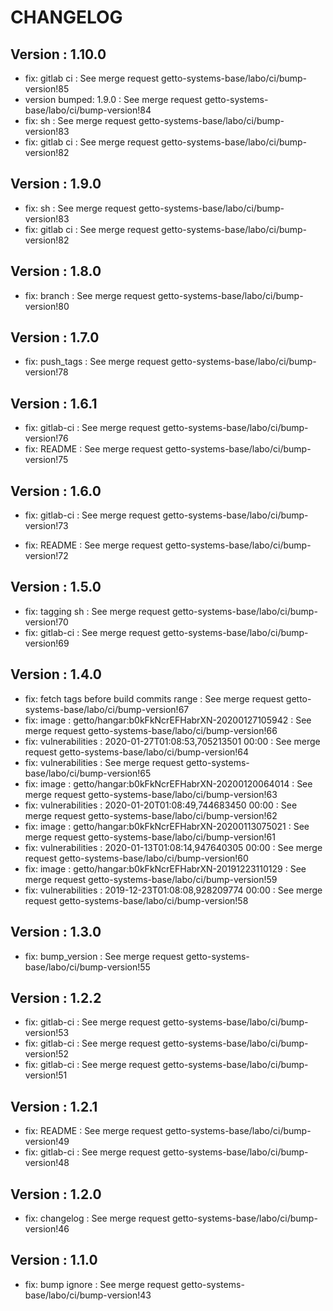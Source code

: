 # CHANGELOG

## Version : 1.10.0

- fix: gitlab ci : See merge request getto-systems-base/labo/ci/bump-version!85
- version bumped: 1.9.0 : See merge request getto-systems-base/labo/ci/bump-version!84
- fix: sh : See merge request getto-systems-base/labo/ci/bump-version!83
- fix: gitlab ci : See merge request getto-systems-base/labo/ci/bump-version!82


## Version : 1.9.0

- fix: sh : See merge request getto-systems-base/labo/ci/bump-version!83
- fix: gitlab ci : See merge request getto-systems-base/labo/ci/bump-version!82


## Version : 1.8.0

- fix: branch : See merge request getto-systems-base/labo/ci/bump-version!80


## Version : 1.7.0

- fix: push_tags : See merge request getto-systems-base/labo/ci/bump-version!78


## Version : 1.6.1

- fix: gitlab-ci : See merge request getto-systems-base/labo/ci/bump-version!76
- fix: README : See merge request getto-systems-base/labo/ci/bump-version!75


## Version : 1.6.0

- fix: gitlab-ci : See merge request getto-systems-base/labo/ci/bump-version!73

- fix: README : See merge request getto-systems-base/labo/ci/bump-version!72



## Version : 1.5.0

- fix: tagging sh : See merge request getto-systems-base/labo/ci/bump-version!70
- fix: gitlab-ci : See merge request getto-systems-base/labo/ci/bump-version!69


## Version : 1.4.0

- fix: fetch tags before build commits range : See merge request getto-systems-base/labo/ci/bump-version!67
- fix: image : getto/hangar:b0kFkNcrEFHabrXN-20200127105942 : See merge request getto-systems-base/labo/ci/bump-version!66
- fix: vulnerabilities : 2020-01-27T01:08:53,705213501 00:00 : See merge request getto-systems-base/labo/ci/bump-version!64
- fix: vulnerabilities : See merge request getto-systems-base/labo/ci/bump-version!65
- fix: image : getto/hangar:b0kFkNcrEFHabrXN-20200120064014 : See merge request getto-systems-base/labo/ci/bump-version!63
- fix: vulnerabilities : 2020-01-20T01:08:49,744683450 00:00 : See merge request getto-systems-base/labo/ci/bump-version!62
- fix: image : getto/hangar:b0kFkNcrEFHabrXN-20200113075021 : See merge request getto-systems-base/labo/ci/bump-version!61
- fix: vulnerabilities : 2020-01-13T01:08:14,947640305 00:00 : See merge request getto-systems-base/labo/ci/bump-version!60
- fix: image : getto/hangar:b0kFkNcrEFHabrXN-20191223110129 : See merge request getto-systems-base/labo/ci/bump-version!59
- fix: vulnerabilities : 2019-12-23T01:08:08,928209774 00:00 : See merge request getto-systems-base/labo/ci/bump-version!58


## Version : 1.3.0

- fix: bump_version : See merge request getto-systems-base/labo/ci/bump-version!55


## Version : 1.2.2

- fix: gitlab-ci : See merge request getto-systems-base/labo/ci/bump-version!53
- fix: gitlab-ci : See merge request getto-systems-base/labo/ci/bump-version!52
- fix: gitlab-ci : See merge request getto-systems-base/labo/ci/bump-version!51


## Version : 1.2.1

- fix: README : See merge request getto-systems-base/labo/ci/bump-version!49
- fix: gitlab-ci : See merge request getto-systems-base/labo/ci/bump-version!48


## Version : 1.2.0

- fix: changelog : See merge request getto-systems-base/labo/ci/bump-version!46


## Version : 1.1.0

- fix: bump ignore : See merge request getto-systems-base/labo/ci/bump-version!43

